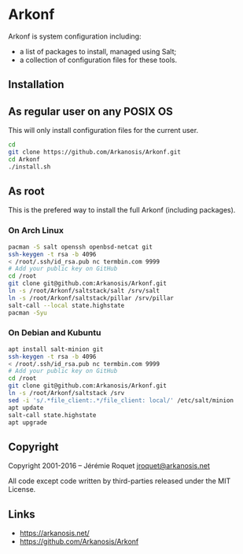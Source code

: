 # Arkonf

Arkonf is system configuration including:
* a list of packages to install, managed using Salt;
* a collection of configuration files for these tools.

## Installation

## As regular user on any POSIX OS

This will only install configuration files for the current user.

```sh
cd
git clone https://github.com/Arkanosis/Arkonf.git
cd Arkonf
./install.sh
```

## As root

This is the prefered way to install the full Arkonf (including packages).

### On Arch Linux

```sh
pacman -S salt openssh openbsd-netcat git
ssh-keygen -t rsa -b 4096
< /root/.ssh/id_rsa.pub nc termbin.com 9999
# Add your public key on GitHub
cd /root
git clone git@github.com:Arkanosis/Arkonf.git
ln -s /root/Arkonf/saltstack/salt /srv/salt
ln -s /root/Arkonf/saltstack/pillar /srv/pillar
salt-call --local state.highstate
pacman -Syu
```

### On Debian and Kubuntu

```sh
apt install salt-minion git
ssh-keygen -t rsa -b 4096
< /root/.ssh/id_rsa.pub nc termbin.com 9999
# Add your public key on GitHub
cd /root
git clone git@github.com:Arkanosis/Arkonf.git
ln -s /root/Arkonf/saltstack /srv
sed -i 's/.*file_client:.*/file_client: local/' /etc/salt/minion
apt update
salt-call state.highstate
apt upgrade
```

## Copyright

Copyright 2001-2016 – Jérémie Roquet <jroquet@arkanosis.net>

All code except code written by third-parties released under the MIT License.

## Links

* https://arkanosis.net/
* https://github.com/Arkanosis/Arkonf
